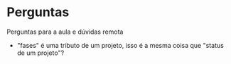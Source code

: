 # Perguntas

Perguntas para a aula e dúvidas remota

* "fases" é uma tributo de um projeto, isso é a mesma coisa que "status de um projeto"?
  
  

